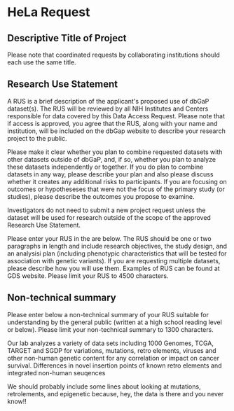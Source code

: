 
#	HeLa Request


##	Descriptive Title of Project

Please note that coordinated requests by collaborating institutions should each use the same title.





##	Research Use Statement

A RUS is a brief description of the applicant's proposed use of dbGaP dataset(s). The RUS will be reviewed by all NIH Institutes and Centers responsible for data covered by this Data Access Request. Please note that if access is approved, you agree that the RUS, along with your name and institution, will be included on the dbGap website to describe your research project to the public.

Please make it clear whether you plan to combine requested datasets with other datasets outside of dbGaP, and, if so, whether you plan to analyze these datasets independently or together. If you do plan to combine datasets in any way, please describe your plan and also please discuss whether it creates any additional risks to participants. If you are focusing on outcomes or hypotheseses that were not the focus of the primary study (or studies), please describe the outcomes you propose to examine.

Investigators do not need to submit a new project request unless the dataset will be used for research outside of the scope of the approved Research Use Statement.

Please enter your RUS in the are below. The RUS should be one or two paragraphs in length and include research objectives, the study design, and an analysisi plan (including phenotypic characteristics that will be tested for association with genetic variants). If you are requesting multiple datasets, please describe how you will use them. Examples of RUS can be found at GDS website. Please limit your RUS to 4500 characters.





##	Non-technical summary

Please enter below a non-technical summary of your RUS suitable for understanding by the general public (written at a high school reading level or below). Please limit your non-technical summary to 1300 characters.



Our lab analyzes a variety of data sets including 1000 Genomes, TCGA, TARGET and SGDP for variations, mutations, retro elements, viruses and other non-human genetic content for any correlation or impact on cancer survival. Differences in novel insertion points of known retro elements and integrated non-human seuqences 




We should probably include some lines about looking at mutations, retrolements, and epigenetic because, hey, the data is there and you never know!!




